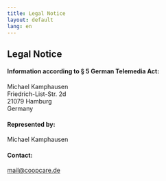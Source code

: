 ```yaml
---
title: Legal Notice
layout: default
lang: en
---
```


## Legal Notice

#### Information according to § 5 German Telemedia Act:

Michael Kamphausen  
Friedrich-List-Str. 2d  
21079 Hamburg  
Germany

#### Represented by:

Michael Kamphausen

#### Contact:

<p><a href="&#109;&#97;&#105;&#108;&#116;&#111;&#58;&#109;&#97;&#105;&#108;&#64;&#99;&#111;&#111;&#112;&#99;&#97;&#114;&#101;&#46;&#100;&#101;">&#109;&#97;&#105;&#108;&#64;&#99;&#111;&#111;&#112;&#99;&#97;&#114;&#101;&#46;&#100;&#101;</a></p>
